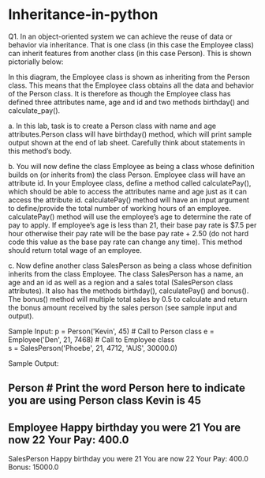 # Inheritance-in-python

Q1. In an object-oriented system we can achieve the reuse of data or behavior via inheritance. That is one class (in this case the Employee class) can inherit features from another class (in this case Person). This is shown pictorially below:

 

In this diagram, the Employee class is shown as inheriting from the Person class. This means that the Employee class obtains all the data and behavior of the Person class. It is therefore as though the Employee class has defined three attributes name, age and id and two methods birthday() and calculate_pay().

a.	In this lab, task is to create a Person class with name and age attributes.Person class will have birthday() method, which will print sample output shown at the end of lab sheet. Carefully think about statements in this method’s body.

b.	You will now define the class Employee as being a class whose definition builds on (or inherits from) the class Person. Employee class will have an attribute id. In your Employee class, define a method called calculatePay(), which should be able to access the attributes name and age just as it can access the attribute id. calculatePay() method will have an input argument to define/provide the total number of working hours of an employee. calculatePay() method will use the employee’s age to determine the rate of pay to apply. If employee’s age is less than 21, their base pay rate is $7.5 per hour otherwise their pay rate will be the base pay rate + 2.50 (do not hard code this value as the base pay rate can change any time). This method should return total wage of an employee.

c.	Now define another class SalesPerson as being a class whose definition inherits from the class Employee. The class SalesPerson has a name, an age and an id as well as a region and a sales total (SalesPerson class attributes). It also has the methods birthday(), calculatePay() and bonus(). The bonus() method will multiple total sales by 0.5 to calculate and return the bonus amount received by the sales person (see sample input and output).

Sample Input:
p = Person('Kevin', 45) # Call to Person class
e = Employee('Den', 21, 7468)  # Call to Employee class	 
s = SalesPerson('Phoebe', 21, 4712, 'AUS', 30000.0) 

Sample Output:

Person # Print the word Person here to indicate you are using Person class
Kevin is 45
-------------------------
Employee
Happy birthday you were 21
You are now 22
Your Pay: 400.0
-------------------------
SalesPerson
Happy birthday you were 21
You are now 22
Your Pay: 400.0
Bonus: 15000.0



















